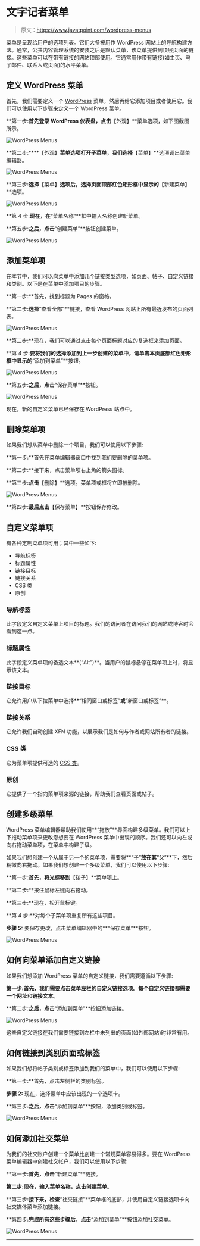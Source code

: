 # 文字记者菜单

> 原文：<https://www.javatpoint.com/wordpress-menus>

菜单是呈现给用户的选项列表。它们大多被用作 WordPress 网站上的导航构建方法。通常，公共内容管理系统的安装之后是默认菜单，该菜单提供到顶层页面的链接。这些菜单可以在带有链接的网站顶部使用。它通常用作带有链接(如主页、电子邮件、联系人或页面)的水平菜单。

## 定义 WordPress 菜单

首先，我们需要定义一个 [WordPress](https://www.javatpoint.com/wordpress-tutorial) 菜单，然后再给它添加项目或者使用它。我们可以使用以下步骤来定义一个 WordPress 菜单。

**第一步:**首先登录 WordPress 仪表盘，点击**【外观】**菜单选项，如下图截图所示。

![WordPress Menus](img/980c7d1f293f9e9f0fe828a300c8a88d.png)

**第二步:****【外观】**菜单选项打开子菜单，我们选择**【菜单】**选项调出菜单编辑器。

![WordPress Menus](img/e1e4bde2317e9c6a698a36a82a6a5e29.png)

**第三步:**选择**【菜单】**选项后，选择页面顶部红色矩形框中显示的**【新建菜单】**选项。

![WordPress Menus](img/6365a667dcd94c60ebad5b25ce6dbce8.png)

**第 4 步:**现在，在**“菜单名称”**框中输入名称创建新菜单。

**第五步:**之后，点击**“创建菜单”**按钮创建菜单。

![WordPress Menus](img/cd1a97b4725144b2dbe11827fe4ff403.png)

## 添加菜单项

在本节中，我们可以向菜单中添加几个链接类型选项，如页面、帖子、自定义链接和类别。以下是在菜单中添加项目的步骤。

**第一步:**首先，找到标题为 Pages 的窗格。

**第二步:**选择**“查看全部”**链接，查看 WordPress 网站上所有最近发布的页面列表。

![WordPress Menus](img/9437cd2a9dc7ccfc436c3953140e6434.png)

**第三步:**现在，我们可以通过点击每个页面标题对应的复选框来添加页面。

**第 4 步:**要将我们的选择添加到上一步创建的菜单中，请单击本页底部红色矩形框中显示的**“添加到菜单”**按钮。

![WordPress Menus](img/3bc7dd1764df96a9e58af2634469fe10.png)

**第五步:**之后，点击**“保存菜单”**按钮。

![WordPress Menus](img/31df7201a1b4bef4915b664e73949ea1.png)

现在，新的自定义菜单已经保存在 WordPress 站点中。

## 删除菜单项

如果我们想从菜单中删除一个项目，我们可以使用以下步骤:

**第一步:**首先在菜单编辑器窗口中找到我们要删除的菜单项。

**第二步:**接下来，点击菜单项右上角的箭头图标。

**第三步:**点击**【删除】**选项。菜单项或框将立即被删除。

![WordPress Menus](img/a141230959ff9f9da102d3287d6285be.png)

**第四步:**最后点击**【保存菜单】**按钮保存修改。

## 自定义菜单项

有各种定制菜单项可用；其中一些如下:

*   导航标签
*   标题属性
*   链接目标
*   链接关系
*   CSS 类
*   原创

### 导航标签

此字段定义自定义菜单上项目的标题。我们的访问者在访问我们的网站或博客时会看到这一点。

### 标题属性

此字段定义菜单项的备选文本**(“Alt”)**。当用户的鼠标悬停在菜单项上时，将显示该文本。

### 链接目标

它允许用户从下拉菜单中选择**“相同窗口或标签”**或**“新窗口或标签”**。

### 链接关系

它允许我们自动创建 XFN 功能，以展示我们是如何与作者或网站所有者的链接。

### CSS 类

它为菜单项提供可选的 [CSS 类](https://www.javatpoint.com/css-tutorial)。

### 原创

它提供了一个指向菜单项来源的链接，帮助我们查看页面或帖子。

## 创建多级菜单

WordPress 菜单编辑器帮助我们使用**“拖放”**界面构建多级菜单。我们可以上下拖动菜单项来更改您想要在 WordPress 菜单中出现的顺序。我们还可以向左或向右拖动菜单项，在菜单中构建子级。

如果我们想创建一个从属于另一个的菜单项，需要将**“子”**放在其**“父”**下，然后稍微向右拖动。如果我们想创建一个多级菜单，我们可以使用以下步骤:

**第一步:**首先，将光标移到**【孩子】**菜单项上。

**第二步:**按住鼠标左键向右拖动。

**第三步:**现在，松开鼠标键。

**第 4 步:**对每个子菜单项重复所有这些项目。

**步骤 5:** 要保存更改，点击菜单编辑器中的**“保存菜单”**按钮。

![WordPress Menus](img/622e9e4bea8d70962ccb0443e663e4de.png)

## 如何向菜单添加自定义链接

如果我们想添加 WordPress 菜单的自定义链接，我们需要遵循以下步骤:

**第一步:**首先，我们需要点击菜单左栏的自定义链接选项。每个自定义链接都需要一个**网址**和**链接文本**。

**第二步:**之后，点击**“添加到菜单”**按钮添加链接。

![WordPress Menus](img/777ec05c6d9ca46d1624127a0f082a1a.png)

这些自定义链接在我们需要链接到左栏中未列出的页面(如外部网站)时非常有用。

## 如何链接到类别页面或标签

如果我们想将帖子类别或标签添加到我们的菜单中，我们可以使用以下步骤:

**第一步:**首先，点击左侧栏的类别标签。

**步骤 2:** 现在，选择菜单中应该出现的一个选项卡。

**第三步:**之后，点击**“添加到菜单”**按钮，添加类别或标签。

![WordPress Menus](img/880c99deb280fc3b30bd61e66aca5eca.png)

## 如何添加社交菜单

为我们的社交账户创建一个菜单比创建一个常规菜单容易得多。要在 WordPress 菜单编辑器中创建社交帐户，我们可以使用以下步骤:

**第一步:**首先，点击**“新建菜单”**链接。

**第二步:**现在，输入菜单名称，点击**创建菜单**。

**第三步:**接下来，检查**“社交链接”**菜单框的底部，并使用自定义链接选项卡向社交媒体菜单添加链接。

**第四步:**完成所有这些步骤后，点击**“添加到菜单”**按钮添加社交菜单。

![WordPress Menus](img/d48934a10a21e63433d55e3c96e66275.png)

* * *